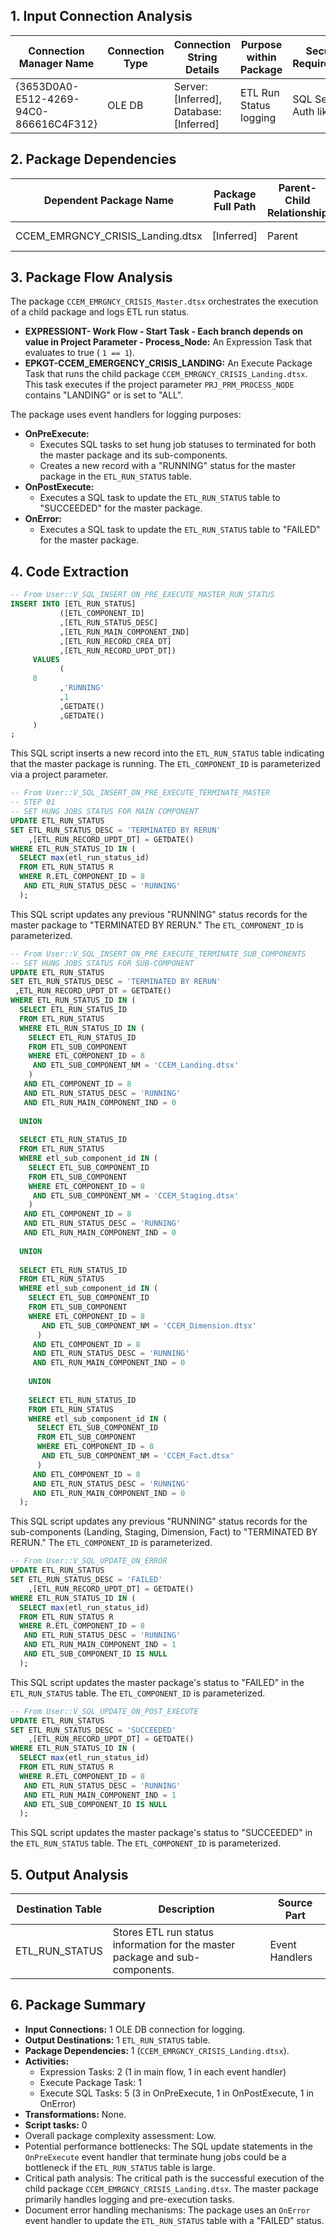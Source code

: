 ## 1. Input Connection Analysis

| Connection Manager Name   | Connection Type | Connection String Details  | Purpose within Package  | Security Requirements | Parameters/Variables | Source Part |
|---------------------------|-----------------|---------------------------|--------------------------|-----------------------|-----------------------|-------------|
| {3653D0A0-E512-4269-94C0-866616C4F312}           | OLE DB          | Server: [Inferred], Database: [Inferred]  | ETL Run Status logging | SQL Server Auth likely | @[$Project::PRJ_PRM_ETL_COMPONENT_ID] | Event Handlers |

## 2. Package Dependencies

| Dependent Package Name   | Package Full Path | Parent-Child Relationship  | Execution Conditions/Constraints  | Notes                               | Source Part |
|--------------------------|-------------------|------------------------------|-----------------------------------|-------------------------------------|-------------|
| CCEM_EMRGNCY_CRISIS_Landing.dtsx | [Inferred] | Parent | (UPPER(TRIM(@[$Project::PRJ_PRM_PROCESS_NODE])) == "ALL") || (FINDSTRING(UPPER(TRIM(@[$Project::PRM_PROCESS_NODE])), "LANDING", 1) != 0) | Standard parent-child relationship | Main Package |

## 3. Package Flow Analysis

The package `CCEM_EMRGNCY_CRISIS_Master.dtsx` orchestrates the execution of a child package and logs ETL run status.

*   **EXPRESSIONT- Work Flow - Start Task - Each branch depends on value in Project Parameter - Process\_Node:** An Expression Task that evaluates to true ( `1 == 1`).
*   **EPKGT-CCEM\_EMERGENCY\_CRISIS\_LANDING:** An Execute Package Task that runs the child package `CCEM_EMRGNCY_CRISIS_Landing.dtsx`. This task executes if the project parameter `PRJ_PRM_PROCESS_NODE` contains "LANDING" or is set to "ALL".

The package uses event handlers for logging purposes:

*   **OnPreExecute:**
    *   Executes SQL tasks to set hung job statuses to terminated for both the master package and its sub-components.
    *   Creates a new record with a "RUNNING" status for the master package in the `ETL_RUN_STATUS` table.
*   **OnPostExecute:**
    *   Executes a SQL task to update the `ETL_RUN_STATUS` table to "SUCCEEDED" for the master package.
*   **OnError:**
    *   Executes a SQL task to update the `ETL_RUN_STATUS` table to "FAILED" for the master package.

## 4. Code Extraction

```sql
-- From User::V_SQL_INSERT_ON_PRE_EXECUTE_MASTER_RUN_STATUS
INSERT INTO [ETL_RUN_STATUS]
           ([ETL_COMPONENT_ID]           
           ,[ETL_RUN_STATUS_DESC]
           ,[ETL_RUN_MAIN_COMPONENT_IND]
           ,[ETL_RUN_RECORD_CREA_DT]
           ,[ETL_RUN_RECORD_UPDT_DT])
     VALUES
           (
     8         
           ,'RUNNING'
           ,1
           ,GETDATE()
           ,GETDATE()
     )
;
```

This SQL script inserts a new record into the `ETL_RUN_STATUS` table indicating that the master package is running. The `ETL_COMPONENT_ID` is parameterized via a project parameter.

```sql
-- From User::V_SQL_INSERT_ON_PRE_EXECUTE_TERMINATE_MASTER
-- STEP 01 
-- SET HUNG JOBS STATUS FOR MAIN COMPONENT
UPDATE ETL_RUN_STATUS
SET ETL_RUN_STATUS_DESC = 'TERMINATED BY RERUN'
    ,[ETL_RUN_RECORD_UPDT_DT] = GETDATE()
WHERE ETL_RUN_STATUS_ID IN (
  SELECT max(etl_run_status_id)
  FROM ETL_RUN_STATUS R
  WHERE R.ETL_COMPONENT_ID = 8
   AND ETL_RUN_STATUS_DESC = 'RUNNING'
  );
```

This SQL script updates any previous "RUNNING" status records for the master package to "TERMINATED BY RERUN."  The `ETL_COMPONENT_ID` is parameterized.

```sql
-- From User::V_SQL_INSERT_ON_PRE_EXECUTE_TERMINATE_SUB_COMPONENTS
-- SET HUNG JOBS STATUS FOR SUB-COMPONENT
UPDATE ETL_RUN_STATUS
SET ETL_RUN_STATUS_DESC = 'TERMINATED BY RERUN'
 ,ETL_RUN_RECORD_UPDT_DT = GETDATE()
WHERE ETL_RUN_STATUS_ID IN (
  SELECT ETL_RUN_STATUS_ID
  FROM ETL_RUN_STATUS
  WHERE ETL_RUN_STATUS_ID IN (
    SELECT ETL_RUN_STATUS_ID
    FROM ETL_SUB_COMPONENT
    WHERE ETL_COMPONENT_ID = 8
     AND ETL_SUB_COMPONENT_NM = 'CCEM_Landing.dtsx'
    )
   AND ETL_COMPONENT_ID = 8
   AND ETL_RUN_STATUS_DESC = 'RUNNING'
   AND ETL_RUN_MAIN_COMPONENT_IND = 0
  
  UNION
  
  SELECT ETL_RUN_STATUS_ID
  FROM ETL_RUN_STATUS
  WHERE etl_sub_component_id IN (
    SELECT ETL_SUB_COMPONENT_ID
    FROM ETL_SUB_COMPONENT
    WHERE ETL_COMPONENT_ID = 8
     AND ETL_SUB_COMPONENT_NM = 'CCEM_Staging.dtsx'
    )
   AND ETL_COMPONENT_ID = 8
   AND ETL_RUN_STATUS_DESC = 'RUNNING'
   AND ETL_RUN_MAIN_COMPONENT_IND = 0
  
  UNION
  
  SELECT ETL_RUN_STATUS_ID
  FROM ETL_RUN_STATUS
  WHERE etl_sub_component_id IN (
    SELECT ETL_SUB_COMPONENT_ID
    FROM ETL_SUB_COMPONENT
    WHERE ETL_COMPONENT_ID = 8
       AND ETL_SUB_COMPONENT_NM = 'CCEM_Dimension.dtsx'
      )
     AND ETL_COMPONENT_ID = 8
     AND ETL_RUN_STATUS_DESC = 'RUNNING'
     AND ETL_RUN_MAIN_COMPONENT_IND = 0
    
    UNION
    
    SELECT ETL_RUN_STATUS_ID
    FROM ETL_RUN_STATUS
    WHERE etl_sub_component_id IN (
      SELECT ETL_SUB_COMPONENT_ID
      FROM ETL_SUB_COMPONENT
      WHERE ETL_COMPONENT_ID = 8
       AND ETL_SUB_COMPONENT_NM = 'CCEM_Fact.dtsx'
      )
     AND ETL_COMPONENT_ID = 8
     AND ETL_RUN_STATUS_DESC = 'RUNNING'
     AND ETL_RUN_MAIN_COMPONENT_IND = 0
  );
```

This SQL script updates any previous "RUNNING" status records for the sub-components (Landing, Staging, Dimension, Fact) to "TERMINATED BY RERUN."  The `ETL_COMPONENT_ID` is parameterized.

```sql
-- From User::V_SQL_UPDATE_ON_ERROR
UPDATE ETL_RUN_STATUS
SET ETL_RUN_STATUS_DESC = 'FAILED'
    ,[ETL_RUN_RECORD_UPDT_DT] = GETDATE()
WHERE ETL_RUN_STATUS_ID IN (
  SELECT max(etl_run_status_id)
  FROM ETL_RUN_STATUS R
  WHERE R.ETL_COMPONENT_ID = 8
   AND ETL_RUN_STATUS_DESC = 'RUNNING'
   AND ETL_RUN_MAIN_COMPONENT_IND = 1
   AND ETL_SUB_COMPONENT_ID IS NULL
  );
```

This SQL script updates the master package's status to "FAILED" in the `ETL_RUN_STATUS` table. The `ETL_COMPONENT_ID` is parameterized.

```sql
-- From User::V_SQL_UPDATE_ON_POST_EXECUTE
UPDATE ETL_RUN_STATUS
SET ETL_RUN_STATUS_DESC = 'SUCCEEDED'
    ,[ETL_RUN_RECORD_UPDT_DT] = GETDATE()
WHERE ETL_RUN_STATUS_ID IN (
  SELECT max(etl_run_status_id)
  FROM ETL_RUN_STATUS R
  WHERE R.ETL_COMPONENT_ID = 8
   AND ETL_RUN_STATUS_DESC = 'RUNNING'
   AND ETL_RUN_MAIN_COMPONENT_IND = 1
   AND ETL_SUB_COMPONENT_ID IS NULL
  );
```

This SQL script updates the master package's status to "SUCCEEDED" in the `ETL_RUN_STATUS` table. The `ETL_COMPONENT_ID` is parameterized.

## 5. Output Analysis

| Destination Table          | Description                        | Source Part |
|--------------------------|------------------------------------|-------------|
| ETL_RUN_STATUS           | Stores ETL run status information for the master package and sub-components. | Event Handlers |

## 6. Package Summary

*   **Input Connections:** 1 OLE DB connection for logging.
*   **Output Destinations:** 1 `ETL_RUN_STATUS` table.
*   **Package Dependencies:** 1 (`CCEM_EMRGNCY_CRISIS_Landing.dtsx`).
*   **Activities:**
    *   Expression Tasks: 2 (1 in main flow, 1 in each event handler)
    *   Execute Package Task: 1
    *   Execute SQL Tasks: 5 (3 in OnPreExecute, 1 in OnPostExecute, 1 in OnError)
*   **Transformations:** None.
*   **Script tasks:** 0
*   Overall package complexity assessment: Low.
*   Potential performance bottlenecks: The SQL update statements in the `OnPreExecute` event handler that terminate hung jobs could be a bottleneck if the `ETL_RUN_STATUS` table is large.
*   Critical path analysis: The critical path is the successful execution of the child package `CCEM_EMRGNCY_CRISIS_Landing.dtsx`. The master package primarily handles logging and pre-execution tasks.
*   Document error handling mechanisms: The package uses an `OnError` event handler to update the `ETL_RUN_STATUS` table with a "FAILED" status.
